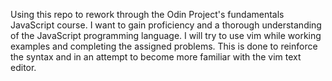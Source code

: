 Using this repo to rework through the Odin Project's fundamentals JavaScript course. I want to gain proficiency and a thorough understanding of the JavaScript programming language. I will try to use vim while working examples and completing the assigned problems. This is done to reinforce the syntax and in an attempt to become more familiar with the vim text editor.
